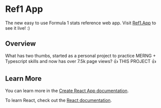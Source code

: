 # Ref1 App

The new easy to use Formula 1 stats reference web app. Visit [Ref1.App](https://ref1.app) to see it live! :)

## Overview

What has two thumbs, started as a personal project to practice MERNG + Typescript skills and now has over 7.5k page views? :+1: THIS PROJECT :+1:


## Learn More

You can learn more in the [Create React App documentation](https://facebook.github.io/create-react-app/docs/getting-started).

To learn React, check out the [React documentation](https://reactjs.org/).
